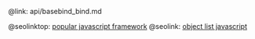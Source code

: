 @link: api/basebind_bind.md

@seolinktop: [popular javascript framework](https://webix.com)
@seolink: [object list javascript](https://webix.com/widget/list/)
